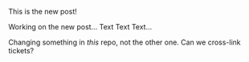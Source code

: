This is the new post!

Working on the new post... Text Text Text...

Changing something in *this* repo, not the other one. Can we cross-link tickets?
